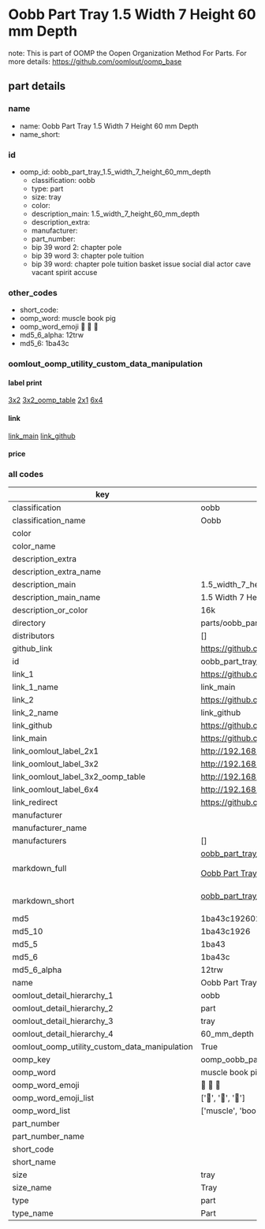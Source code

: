 # Oobb Part Tray 1.5 Width 7 Height 60 mm Depth  

note: This is part of OOMP the Oopen Organization Method For Parts. For more details: https://github.com/oomlout/oomp_base

##  part details
  







### name
* name: Oobb Part Tray 1.5 Width 7 Height 60 mm Depth
* name_short: 
### id
* oomp_id: oobb_part_tray_1.5_width_7_height_60_mm_depth
  * classification: oobb
  * type: part
  * size: tray
  * color: 
  * description_main: 1.5_width_7_height_60_mm_depth
  * description_extra: 
  * manufacturer: 
  * part_number: 
  * bip 39 word 2: chapter pole
  * bip 39 word 3: chapter pole tuition
  * bip 39 word: chapter pole tuition basket issue social dial actor cave vacant spirit accuse

### other_codes
* short_code: 
* oomp_word: muscle book pig
* oomp_word_emoji :muscle: :book: :pig:
* md5_6_alpha: 12trw
* md5_6: 1ba43c






### oomlout_oomp_utility_custom_data_manipulation
#### label print
[3x2](http://192.168.1.245:1112/?label=oomp%2012trw)
[3x2_oomp_table](http://192.168.1.108:1112/?label=oomp%2012trw)
[2x1](http://192.168.1.242:1112/?label=oomp%2012trw)
[6x4](http://192.168.1.55:1112/?label=oomp%2012trw)    

#### link

[link_main](https://github.com/oomlout/oomlout_oomp_version_1_messy/tree/main/parts/oobb_part_tray_1.5_width_7_height_60_mm_depth) [link_github](https://github.com/oomlout/oomlout_oomp_version_1_messy/tree/main/parts/oobb_part_tray_1.5_width_7_height_60_mm_depth)                             

#### price







### all codes 
| key | value |  
| --- | --- |  
| classification | oobb |  
| classification_name | Oobb |  
| color |  |  
| color_name |  |  
| description_extra |  |  
| description_extra_name |  |  
| description_main | 1.5_width_7_height_60_mm_depth |  
| description_main_name | 1.5 Width 7 Height 60 mm Depth |  
| description_or_color | 16k |  
| directory | parts/oobb_part_tray_1.5_width_7_height_60_mm_depth |  
| distributors | [] |  
| github_link | https://github.com/oomlout/oomlout_oomp_part_src/tree/main/parts/oobb_part_tray_1.5_width_7_height_60_mm_depth |  
| id | oobb_part_tray_1.5_width_7_height_60_mm_depth |  
| link_1 | https://github.com/oomlout/oomlout_oomp_version_1_messy/tree/main/parts/oobb_part_tray_1.5_width_7_height_60_mm_depth |  
| link_1_name | link_main |  
| link_2 | https://github.com/oomlout/oomlout_oomp_version_1_messy/tree/main/parts/oobb_part_tray_1.5_width_7_height_60_mm_depth |  
| link_2_name | link_github |  
| link_github | https://github.com/oomlout/oomlout_oomp_version_1_messy/tree/main/parts/oobb_part_tray_1.5_width_7_height_60_mm_depth |  
| link_main | https://github.com/oomlout/oomlout_oomp_version_1_messy/tree/main/parts/oobb_part_tray_1.5_width_7_height_60_mm_depth |  
| link_oomlout_label_2x1 | http://192.168.1.242:1112/?label=oomp%2012trw |  
| link_oomlout_label_3x2 | http://192.168.1.245:1112/?label=oomp%2012trw |  
| link_oomlout_label_3x2_oomp_table | http://192.168.1.108:1112/?label=oomp%2012trw |  
| link_oomlout_label_6x4 | http://192.168.1.55:1112/?label=oomp%2012trw |  
| link_redirect | https://github.com/oomlout/oomlout_oomp_version_1_messy/tree/main/parts/oobb_part_tray_1.5_width_7_height_60_mm_depth |  
| manufacturer |  |  
| manufacturer_name |  |  
| manufacturers | [] |  
| markdown_full | [oobb_part_tray_1.5_width_7_height_60_mm_depth](none)<br>[](none)<br>[Oobb Part Tray 1.5 Width 7 Height 60 Mm Depth](none)<br><br> |  
| markdown_short | [oobb_part_tray_1.5_width_7_height_60_mm_depth](none)<br><br> |  
| md5 | 1ba43c192602a7a337bb5133d469e133 |  
| md5_10 | 1ba43c1926 |  
| md5_5 | 1ba43 |  
| md5_6 | 1ba43c |  
| md5_6_alpha | 12trw |  
| name | Oobb Part Tray 1.5 Width 7 Height 60 mm Depth |  
| oomlout_detail_hierarchy_1 | oobb |  
| oomlout_detail_hierarchy_2 | part |  
| oomlout_detail_hierarchy_3 | tray |  
| oomlout_detail_hierarchy_4 | 60_mm_depth |  
| oomlout_oomp_utility_custom_data_manipulation | True |  
| oomp_key | oomp_oobb_part_tray_1.5_width_7_height_60_mm_depth |  
| oomp_word | muscle book pig |  
| oomp_word_emoji | :muscle: :book: :pig: |  
| oomp_word_emoji_list | [':muscle:', ':book:', ':pig:'] |  
| oomp_word_list | ['muscle', 'book', 'pig'] |  
| part_number |  |  
| part_number_name |  |  
| short_code |  |  
| short_name |  |  
| size | tray |  
| size_name | Tray |  
| type | part |  
| type_name | Part |  
